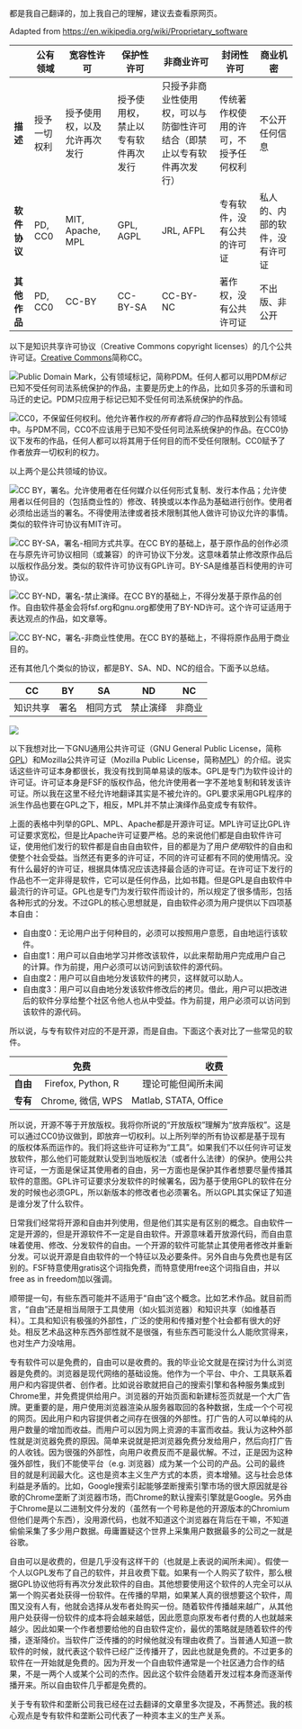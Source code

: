 都是我自己翻译的，加上我自己的理解，建议去查看原网页。

Adapted from https://en.wikipedia.org/wiki/Proprietary_software

<a>&nbsp;</a>|公有领域|宽容性许可|保护性许可|非商业许可|封闭性许可|商业机密|
---|---|---|---|---|---|---|
**描述**|授予一切权利|授予使用权，以及允许再次发行|授予使用权，禁止以专有软件再次发行|只授予非商业性使用权，可以与防御性许可结合（即禁止以专有软件再次发行）|传统著作权使用的许可，不授予任何权利|不公开任何信息|
**软件协议**|PD, CC0|MIT, Apache, MPL|GPL, AGPL|JRL, AFPL|专有软件，没有公共的许可证|私人的、内部的软件，没有许可证|
**其他作品**|PD, CC0|CC-BY|CC-BY-SA|CC-BY-NC|著作权，没有公共许可证|不出版、非公开|

以下是知识共享许可协议（Creative Commons copyright licenses）的几个公共许可证。[Creative Commons](https://creativecommons.org)简称CC。

![](https://i.creativecommons.org/p/mark/1.0/88x31.png)Public Domain Mark，公有领域标记，简称PDM。任何人都可以用PDM*标记*已知不受任何司法系统保护的作品，主要是历史上的作品，比如贝多芬的乐谱和司马迁的史记。PDM只应用于标记已知不受任何司法系统保护的作品。

![](https://i.creativecommons.org/p/zero/1.0/88x31.png)CC0，不保留任何权利。他允许著作权的*所有者*将*自己*的作品释放到公有领域中。与PDM不同，CC0不应该用于已知不受任何司法系统保护的作品。在CC0协议下发布的作品，任何人都可以将其用于任何目的而不受任何限制。CC0赋予了作者放弃一切权利的权力。

以上两个是公共领域的协议。

![](https://licensebuttons.net/l/by/3.0/88x31.png)CC BY，署名。允许使用者在任何媒介以任何形式复制、发行本作品；允许使用者以任何目的（包括商业性的）修改、转换或以本作品为基础进行创作。使用者必须给出适当的署名。不得使用法律或者技术限制其他人做许可协议允许的事情。类似的软件许可协议有MIT许可。

![](https://licensebuttons.net/l/by-sa/4.0/88x31.png)CC BY-SA，署名-相同方式共享。在CC BY的基础上，基于原作品的创作必须在与原先许可协议相同（或兼容）的许可协议下分发。这意味着禁止修改原作品后以版权作品分发。类似的软件许可协议有GPL许可。BY-SA是维基百科使用的许可协议。

![](https://licensebuttons.net/l/by-nd/3.0/88x31.png)CC BY-ND，署名-禁止演绎。在CC BY的基础上，不得分发基于原作品的创作。自由软件基金会将fsf.org和gnu.org都使用了BY-ND许可。这个许可证适用于表达观点的作品，如文章等。

![](https://licensebuttons.net/l/by-nc/3.0/88x31.png)CC BY-NC，署名-非商业性使用。在CC BY的基础上，不得将原作品用于商业目的。

还有其他几个类似的协议，都是BY、SA、ND、NC的组合。下面予以总结。

CC|BY|SA|ND|NC|
---|---|---|---|---|
知识共享|署名|相同方式|禁止演绎|非商业

![](https://upload.wikimedia.org/wikipedia/commons/e/e1/Creative_commons_license_spectrum.svg)

以下我想对比一下GNU通用公共许可证（GNU General Public License，简称[GPL](https://www.gnu.org/licenses/gpl-3.0.html)）和Mozilla公共许可证（Mozilla Public License，简称[MPL](https://www.mozilla.org/en-US/MPL/)）的介绍。说实话这些许可证本身都很长，我没有找到简单易读的版本。GPL是专门为软件设计的许可证。许可证本身是FSF的版权作品，他允许使用者一字不差地复制和转发该许可证。所以我在这里不经允许地翻译其实是不被允许的。GPL要求采用GPL程序的派生作品也要在GPL之下，相反，MPL并不禁止演绎作品变成专有软件。

上面的表格中列举的GPL、MPL、Apache都是开源许可证。MPL许可证比GPL许可证要求宽松，但是比Apache许可证要严格。总的来说他们都是自由软件许可证，使用他们发行的软件都是自由自由软件，目的都是为了用户*使用*软件的自由和使整个社会受益。当然还有更多的许可证，不同的许可证都有不同的使用情况。没有什么最好的许可证，根据具体情况应该选择最合适的许可证。在许可证下发行的作品也不一定非得是软件，它可以是任何作品，比如书籍。但是GPL是自由软件中最流行的许可证。GPL也是专门为发行软件而设计的，所以规定了很多情形，包括各种形式的分发。不过GPL的核心思想就是，自由软件必须为用户提供以下四项基本自由：

- 自由度0：无论用户出于何种目的，必须可以按照用户意愿，自由地运行该软件。
- 自由度1：用户可以自由地学习并修改该软件，以此来帮助用户完成用户自己的计算。作为前提，用户必须可以访问到该软件的源代码。
- 自由度2：用户可以自由地分发该软件的拷贝，这样就可以助人。
- 自由度3：用户可以自由地分发该软件修改后的拷贝。借此，用户可以把改进后的软件分享给整个社区令他人也从中受益。作为前提，用户必须可以访问到该软件的源代码。

所以说，与专有软件对应的不是开源，而是自由。下面这个表对比了一些常见的软件。

<a>&nbsp;</a>|免费|收费
:---|:---:|---:|
**自由**|Firefox, Python, R|理论可能但闻所未闻
**专有**|Chrome, 微信, WPS|Matlab, STATA, Office

所以说，开源不等于开放版权。我将你所说的“开放版权”理解为“放弃版权”。这是可以通过CC0协议做到，即放弃一切权利。以上所列举的所有协议都是基于现有的版权体系而运作的。我们将这些许可证称为“工具”。如果我们不以任何许可证发放软件，那么他们可能就默认受到当地版权法（或者什么法律）的保护。使用公共许可证，一方面是保证其使用者的自由，另一方面也是保护其作者想要尽量传播其软件的意图。GPL许可证要求分发软件的时候署名，因为基于使用GPL的软件在分发的时候也必须GPL，所以新版本的修改者也必须署名。所以GPL其实保证了知道是谁分发了什么软件。

日常我们经常将开源和自由并列使用，但是他们其实是有区别的概念。自由软件一定是开源的，但是开源软件不一定是自由软件。开源意味着开放源代码，而自由意味着使用、修改、分发软件的自由。一个开源的软件可能禁止其使用者修改并重新分发。可以说开源是自由软件的一个特征以及必要条件。另外自由与免费也是有区别的。FSF特意使用gratis这个词指免费，而特意使用free这个词指自由，并以free as in freedom加以强调。

顺带提一句，有些东西可能并不适用于“自由”这个概念。比如艺术作品。就目前而言，“自由”还是相当局限于工具使用（如火狐浏览器）和知识共享（如维基百科）。工具和知识有极强的外部性，广泛的使用和传播对整个社会都有很大的好处。相反艺术品这种东西外部性就不是很强，有些东西可能没什么人能欣赏得来，也对生产力没啥用。

专有软件可以是免费的，自由可以是收费的。我的毕业论文就是在探讨为什么浏览器是免费的。浏览器是现代网络的基础设施。他作为一个平台、中介、工具联系着用户和内容提供者、创作者。比如说谷歌就把自己的搜索引擎和各种服务集成到Chrome里，并免费提供给用户。浏览器的开始页面和新建标签页就是一个大广告牌。更重要的是，用户使用浏览器渲染从服务器取回的各种数据，生成一个个可视的网页。因此用户和内容提供者之间存在很强的外部性。打广告的人可以单纯的从用户数量的增加而收益。而用户可以因为网上资源的丰富而收益。我认为这种外部性就是浏览器免费的原因。简单来说就是把浏览器免费分发给用户，然后向打广告的人收钱。因为很强的外部性，向用户收费反而不是最优解。不过，正是因为这种强外部性，我们不能使平台（e.g. 浏览器）成为某一个公司的产品。公司的最终目的就是利润最大化。这也是资本主义生产方式的本质，资本增殖。这与社会总体利益是矛盾的。比如，Google搜索引起能够垄断搜索引擎市场的很大原因就是谷歌的Chrome垄断了浏览器市场，而Chrome的默认搜索引擎就是Google。另外由于Chrome是以二进制文件分发的（虽然有一个号称是他的开源版本的Chromium但他们是两个东西），没用源代码，也就不知道这个浏览器在背后在干嘛，不知道偷偷采集了多少用户数据。毋庸置疑这个世界上采集用户数据最多的公司之一就是谷歌。

自由可以是收费的，但是几乎没有这样干的（也就是上表说的闻所未闻）。假使一个人以GPL发布了自己的软件，并且收费下载。如果有一个人购买了软件，那么根据GPL协议他将有再次分发此软件的自由。其他想要使用这个软件的人完全可以从第一个购买者处获得一份软件。在传播的早期，如果某人真的很想要这个软件，周围又没有人有，他就会选择从发布者处购买一份。随着软件传播越来越广，从其他用户处获得一份软件的成本将会越来越低，因此愿意向原发布者付费的人也就越来越少。因此如果一个作者想要给他的自由软件定价，最优的策略就是随着软件的传播，逐渐降价。当软件广泛传播的的时候他就没有理由收费了。当普通人知道一款软件的时候，就代表这个软件已经广泛传播开了，因此也就是免费的。不过更多的软件在一开始就是免费的。因为开发一个自由软件通常是一个社区通力合作的结果，不是一两个人或某个公司的杰作。因此这个软件会随着开发过程本身而逐渐传播开来。所以自由软件几乎都是免费的。

关于专有软件和垄断公司我已经在过去翻译的文章里多次提及，不再赘述。我的核心观点是专有软件和垄断公司代表了一种资本主义的生产关系。
